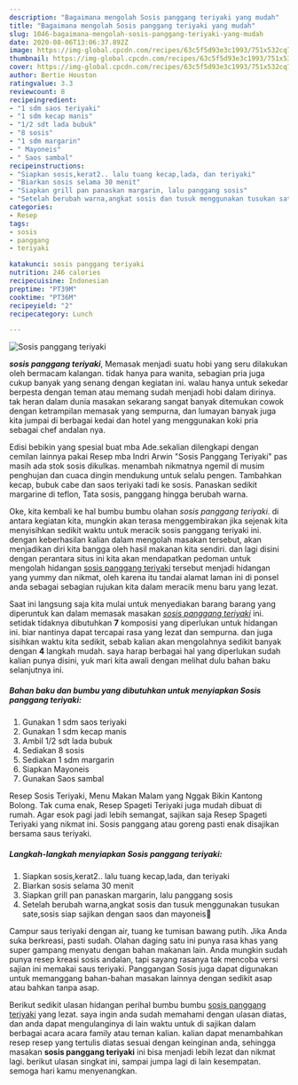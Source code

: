 ```yaml
---
description: "Bagaimana mengolah Sosis panggang teriyaki yang mudah"
title: "Bagaimana mengolah Sosis panggang teriyaki yang mudah"
slug: 1046-bagaimana-mengolah-sosis-panggang-teriyaki-yang-mudah
date: 2020-08-06T13:06:37.892Z
image: https://img-global.cpcdn.com/recipes/63c5f5d93e3c1993/751x532cq70/sosis-panggang-teriyaki-foto-resep-utama.jpg
thumbnail: https://img-global.cpcdn.com/recipes/63c5f5d93e3c1993/751x532cq70/sosis-panggang-teriyaki-foto-resep-utama.jpg
cover: https://img-global.cpcdn.com/recipes/63c5f5d93e3c1993/751x532cq70/sosis-panggang-teriyaki-foto-resep-utama.jpg
author: Bertie Houston
ratingvalue: 3.3
reviewcount: 8
recipeingredient:
- "1 sdm saos teriyaki"
- "1 sdm kecap manis"
- "1/2 sdt lada bubuk"
- "8 sosis"
- "1 sdm margarin"
- " Mayoneis"
- " Saos sambal"
recipeinstructions:
- "Siapkan sosis,kerat2.. lalu tuang kecap,lada, dan teriyaki"
- "Biarkan sosis selama 30 menit"
- "Siapkan grill pan panaskan margarin, lalu panggang sosis"
- "Setelah berubah warna,angkat sosis dan tusuk menggunakan tusukan sate,sosis siap sajikan dengan saos dan mayoneis💖"
categories:
- Resep
tags:
- sosis
- panggang
- teriyaki

katakunci: sosis panggang teriyaki 
nutrition: 246 calories
recipecuisine: Indonesian
preptime: "PT39M"
cooktime: "PT36M"
recipeyield: "2"
recipecategory: Lunch

---
```



![Sosis panggang teriyaki](https://img-global.cpcdn.com/recipes/63c5f5d93e3c1993/751x532cq70/sosis-panggang-teriyaki-foto-resep-utama.jpg)

<b><i>sosis panggang teriyaki</i></b>, Memasak menjadi suatu hobi yang seru dilakukan oleh bermacam kalangan. tidak hanya para wanita, sebagian pria juga cukup banyak yang senang dengan kegiatan ini. walau hanya untuk sekedar berpesta dengan teman atau memang sudah menjadi hobi dalam dirinya. tak heran dalam dunia masakan sekarang sangat banyak ditemukan cowok dengan ketrampilan memasak yang sempurna, dan lumayan banyak juga kita jumpai di berbagai kedai dan hotel yang menggunakan koki pria sebagai chef andalan nya.

Edisi bebikin yang spesial buat mba Ade.sekalian dilengkapi dengan cemilan lainnya pakai Resep mba Indri Arwin &#34;Sosis Panggang Teriyaki&#34; pas masih ada stok sosis dikulkas. menambah nikmatnya ngemil di musim penghujan dan cuaca dingin mendukung untuk selalu pengen. Tambahkan kecap, bubuk cabe dan saos teriyaki tadi ke sosis. Panaskan sedikit margarine di teflon, Tata sosis, panggang hingga berubah warna.

Oke, kita kembali ke hal bumbu bumbu olahan <i>sosis panggang teriyaki</i>. di antara kegiatan kita, mungkin akan terasa menggembirakan jika sejenak kita menyisihkan sedikit waktu untuk meracik sosis panggang teriyaki ini. dengan keberhasilan kalian dalam mengolah masakan tersebut, akan menjadikan diri kita bangga oleh hasil makanan kita sendiri. dan lagi disini dengan perantara situs ini kita akan mendapatkan pedoman untuk mengolah hidangan <u>sosis panggang teriyaki</u> tersebut menjadi hidangan yang yummy dan nikmat, oleh karena itu tandai alamat laman ini di ponsel anda sebagai sebagian rujukan kita dalam meracik menu baru yang lezat.


Saat ini langsung saja kita mulai untuk menyediakan barang barang yang diperuntuk kan dalam memasak masakan <u><i>sosis panggang teriyaki</i></u> ini. setidak tidaknya dibutuhkan <b>7</b> komposisi yang diperlukan untuk hidangan ini. biar nantinya dapat tercapai rasa yang lezat dan sempurna. dan juga sisihkan waktu kita sedikit, sebab kalian akan mengolahnya sedikit banyak dengan <b>4</b> langkah mudah. saya harap berbagai hal yang diperlukan sudah kalian punya disini, yuk mari kita awali dengan melihat dulu bahan baku selanjutnya ini.

<!--inarticleads1-->

##### Bahan baku dan bumbu yang dibutuhkan untuk menyiapkan Sosis panggang teriyaki:

1. Gunakan 1 sdm saos teriyaki
1. Gunakan 1 sdm kecap manis
1. Ambil 1/2 sdt lada bubuk
1. Sediakan 8 sosis
1. Sediakan 1 sdm margarin
1. Siapkan  Mayoneis
1. Gunakan  Saos sambal


Resep Sosis Teriyaki, Menu Makan Malam yang Nggak Bikin Kantong Bolong. Tak cuma enak, Resep Spageti Teriyaki juga mudah dibuat di rumah. Agar esok pagi jadi lebih semangat, sajikan saja Resep Spageti Teriyaki yang nikmat ini. Sosis panggang atau goreng pasti enak disajikan bersama saus teriyaki. 

<!--inarticleads2-->

##### Langkah-langkah menyiapkan Sosis panggang teriyaki:

1. Siapkan sosis,kerat2.. lalu tuang kecap,lada, dan teriyaki
1. Biarkan sosis selama 30 menit
1. Siapkan grill pan panaskan margarin, lalu panggang sosis
1. Setelah berubah warna,angkat sosis dan tusuk menggunakan tusukan sate,sosis siap sajikan dengan saos dan mayoneis💖


Campur saus teriyaki dengan air, tuang ke tumisan bawang putih. Jika Anda suka berkreasi, pasti sudah. Olahan daging satu ini punya rasa khas yang super gampang menyatu dengan bahan makanan lain. Anda mungkin sudah punya resep kreasi sosis andalan, tapi sayang rasanya tak mencoba versi sajian ini memakai saus teriyaki. Panggangan Sosis juga dapat digunakan untuk memanggang bahan-bahan masakan lainnya dengan sedikit asap atau bahkan tanpa asap. 

Berikut sedikit ulasan hidangan perihal bumbu bumbu <u>sosis panggang teriyaki</u> yang lezat. saya ingin anda sudah memahami dengan ulasan diatas, dan anda dapat mengulanginya di lain waktu untuk di sajikan dalam berbagai acara acara family atau teman kalian. kalian dapat menambahkan resep resep yang tertulis diatas sesuai dengan keinginan anda, sehingga masakan <b>sosis panggang teriyaki</b> ini bisa menjadi lebih lezat dan nikmat lagi. berikut ulasan singkat ini, sampai jumpa lagi di lain kesempatan. semoga hari kamu menyenangkan.
